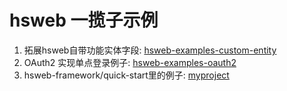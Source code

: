 # hsweb 一揽子示例

1. 拓展hsweb自带功能实体字段: [hsweb-examples-custom-entity](hsweb-examples-custom-entity)
2. OAuth2 实现单点登录例子: [hsweb-examples-oauth2](hsweb-examples-oauth2)
3. hsweb-framework/quick-start里的例子: [myproject](myproject)